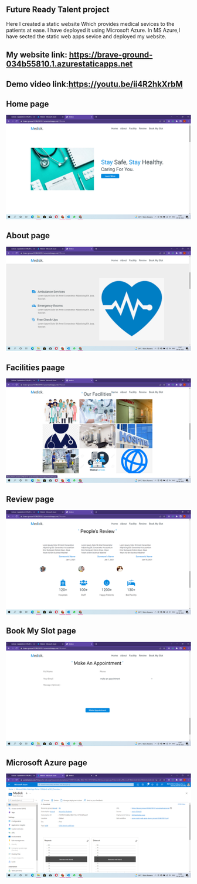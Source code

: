 ## Future Ready Talent project
Here I created a static website Which provides medical sevices to the patients at ease.
I have deployed it using Microsoft Azure.
In MS Azure,I have sected the static web apps sevice and deployed my website.

## My website link: https://brave-ground-034b55810.1.azurestaticapps.net

## Demo video link:https://youtu.be/ii4R2hkXrbM

## Home page
![](images/home.png)



## About page
![](images/about.png)

## Facilities paage
![](images/Facilities.png)

## Review page
![](images/Reviews.png)

##  Book My Slot page
![](images/Book%20my%20slot.png)

## Microsoft Azure page
![](images/MS%20Azure.png)
